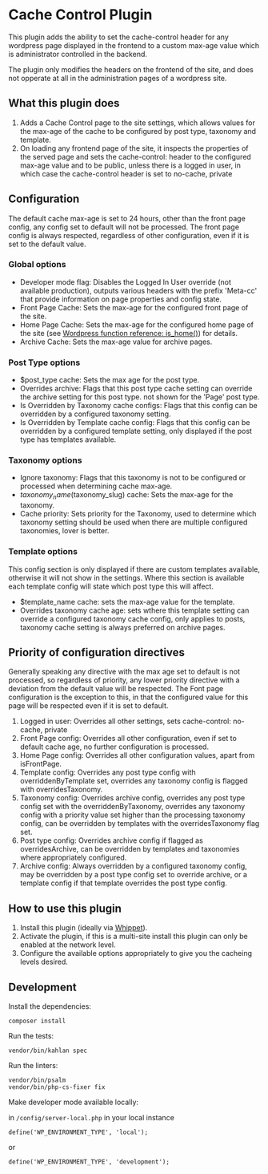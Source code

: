 # Cache Control Plugin

This plugin adds the ability to set the cache-control header for any wordpress page displayed in the frontend to a 
custom max-age value which is administrator controlled in the backend.

The plugin only modifies the headers on the frontend of the site, and does not opperate at all in the administration 
pages of a wordpress site.

## What this plugin does

1. Adds a Cache Control page to the site settings, which allows values for the max-age of the cache to be configured by post type, taxonomy and template.
2. On loading any frontend page of the site, it inspects the properties of the served page and sets the cache-control: header to the configured max-age value and to be public, unless there is a logged in user, in which case the cache-control header is set to no-cache, private

## Configuration

The default cache max-age is set to 24 hours, other than the front page config, any config set to default will not be processed.
The front page config is always respected, regardless of other configuration, even if it is set to the default value.

### Global options
- Developer mode flag: Disables the Logged In User override (not available production), outputs various headers with the prefix 'Meta-cc' that provide information on page properties and config state.
- Front Page Cache: Sets the max-age for the configured front page of the site.
- Home Page Cache: Sets the max-age for the configured home page of the site (see [Wordpress function reference: is_home()](https://developer.wordpress.org/reference/functions/is_home/)) for details.
- Archive Cache: Sets the max-age value for archive pages.

### Post Type options
- $post_type cache: Sets the max age for the post type.
- Overrides archive: Flags that this post type cache setting can override the archive setting for this post type. not shown for the 'Page' post type.
- Is Overridden by Taxonomy cache configs: Flags that this config can be overridden by a configured taxonomy setting.
- Is Overridden by Template cache config: Flags that this config can be overridden by a configured template setting, only displayed if the post type has templates available.

### Taxonomy options
- Ignore taxonomy: Flags that this taxonomy is not to be configured or processed when determining cache max-age.
- $taxonomy_name ($taxonomy_slug) cache: Sets the max-age for the taxonomy.
- Cache priority: Sets priority for the Taxonomy, used to determine which taxonomy setting should be used when there are multiple configured taxonomies, lover is better.

### Template options

This config section is only displayed if there are custom templates available, otherwise it will not show in the settings.
Where this section is available each template config will state which post type this will affect.

- $template_name cache: sets the max-age value for the template.
- Overrides taxonomy cache age: sets wthere this template setting can override a configured taxonomy cache config, only applies to posts, taxonomy cache setting is always preferred on archive pages.

## Priority of configuration directives

Generally speaking any directive with the max age set to default is not processed, so
regardless of priority, any lower priority directive with a deviation from the default value will be respected. The
Font page configuration is the exception to this, in that the configured value for this page will be respected even if it is set to default.

1. Logged in user: Overrides all other settings, sets cache-control: no-cache, private
2. Front Page config: Overrides all other configuration, even if set to default cache age, no further configuration is processed.
3. Home Page config: Overrides all other configuration values, apart from isFrontPage.
4. Template config: Overrides any post type config with overriddenByTemplate set, overrides any taxonomy config is flagged with overridesTaxonomy.
5. Taxonomy config: Overrides archive config, overrides any post type config set with the overriddenByTaxonomy, overrides any taxonomy config with a priority value set higher than the processing taxonomy config, can be overridden by templates with the overridesTaxonomy flag set.
6. Post type config: Overrides archive config if flagged as overridesArchive, can be overridden by templates and taxonomies where appropriately configured.
7. Archive config: Always overridden by a configured taxonomy config, may be overridden by a post type config set to override archive, or a template config if that template overrides the post type config.

## How to use this plugin

1. Install this plugin (ideally via [Whippet](https://github.com/dxw/whippet)).
2. Activate the plugin, if this is a multi-site install this plugin can only be enabled at the network level.
3. Configure the available options appropriately to give you the cacheing levels desired. 

## Development

Install the dependencies:

```
composer install
```

Run the tests:
```
vendor/bin/kahlan spec
```

Run the linters:
```
vendor/bin/psalm
vendor/bin/php-cs-fixer fix
```

Make developer mode available locally:

in ```/config/server-local.php``` in your local instance
```
define('WP_ENVIRONMENT_TYPE', 'local');
```
or
```
define('WP_ENVIRONMENT_TYPE', 'development');
```

